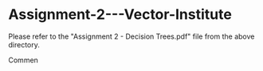 # Assignment-2---Vector-Institute

Please refer to the "Assignment 2 - Decision Trees.pdf" file from the above directory.

Commen

